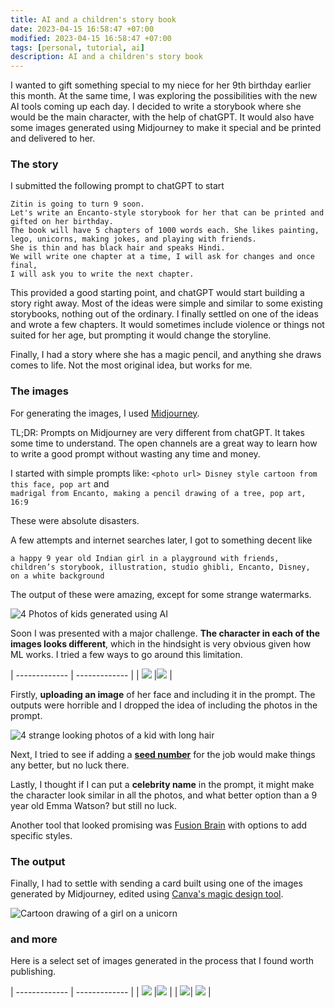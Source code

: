 ```yaml
---
title: AI and a children's story book 
date: 2023-04-15 16:58:47 +07:00
modified: 2023-04-15 16:58:47 +07:00
tags: [personal, tutorial, ai]
description: AI and a children's story book 
---
```


I wanted to gift something special to my niece for her 9th birthday earlier this month. At the same time, I was exploring the possibilities with the new AI tools coming up each day. I decided to write a storybook where she would be the main character, with the help of chatGPT. It would also have some images generated using Midjourney to make it special and be printed and delivered to her.

### The story

I submitted the following prompt to chatGPT to start 

```
Zitin is going to turn 9 soon. 
Let's write an Encanto-style storybook for her that can be printed and gifted on her birthday.
The book will have 5 chapters of 1000 words each. She likes painting, lego, unicorns, making jokes, and playing with friends. 
She is thin and has black hair and speaks Hindi.
We will write one chapter at a time, I will ask for changes and once final,
I will ask you to write the next chapter.
```


This provided a good starting point, and chatGPT would start building a story right away. Most of the ideas were simple and similar to some existing storybooks, nothing out of the ordinary. I finally settled on one of the ideas and wrote a few chapters. It would sometimes include violence or things not suited for her age, but prompting it would change the storyline. 

Finally, I had a story where she has a magic pencil, and anything she draws comes to life. Not the most original idea, but works for me.

### The images

For generating the images, I used [Midjourney](https://www.midjourney.com/). 

TL;DR: Prompts on Midjourney are very different from chatGPT. It takes some time to understand. The open channels are a great way to learn how to write a good prompt without wasting any time and money.

I started with simple prompts like:
`<photo url> Disney style cartoon from this face, pop art` 
and  
`madrigal from Encanto, making a pencil drawing of a tree, pop art, 16:9 `

These were absolute disasters. 

A few attempts and internet searches later, I got to something decent like 

```
a happy 9 year old Indian girl in a playground with friends,
children’s storybook, illustration, studio ghibli, Encanto, Disney,
on a white background
```

The output of these were amazing, except for some strange watermarks. 

<img src="prompt_1.png" alt="4 Photos of kids generated using AI">

Soon I was presented with a major challenge. **The character in each of the images looks different**, which in the hindsight is very obvious given how ML works. I tried a few ways to go around this limitation.

| ------------- | ------------- |
| <img src="gallery1.png">  |<img src="comparison.png">  |

Firstly, **uploading an image** of her face and including it in the prompt. The outputs were horrible and I dropped the idea of including the photos in the prompt.

<img src="with_photo_prompt.png" alt="4 strange looking photos of a kid with long hair">

Next, I tried to see if adding a **[seed number](https://docs.midjourney.com/docs/seeds)** for the job would make things any better, but no luck there.

Lastly, I thought if I can put a **celebrity name** in the prompt, it might make the character look similar in all the photos, and what better option than a 9 year old Emma Watson? but still no luck. 

Another tool that looked promising was [Fusion Brain](https://fusionbrain.ai/en/diffusion) with options to add specific styles. 

### The output

Finally, I had to settle with sending a card built using one of the images generated by Midjourney, edited using [Canva's magic design tool](https://www.canva.com/magic-design/).


<img src="card.png" alt="Cartoon drawing of a girl on a unicorn">

### and more

Here is a select set of images generated in the process that I found worth publishing.



| ------------- | ------------- |
| <img src="gallery5.png">  |<img src="gallery2.png">  |
| <img src="gallery3.png">| <img src="gallery4.png"> |